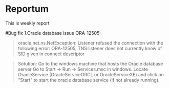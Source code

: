# Reportum
This is weekly report

#Bug fix
1.Oracle database issue ORA-12505:
>oracle.net.ns.NetException: Listener refused the connection with the following error:
>ORA-12505, TNS:listener does not currently know of SID given in connect descriptor

>Sotution:
>Go to the windows machine that hosts the Oracle database server
>Go to Start -> Run -> Services.msc in windows. Locate OracleService (OracleServiceORCL or OracleServiceXE) and click on "Start" to start the oracle    database service (if not already running).
